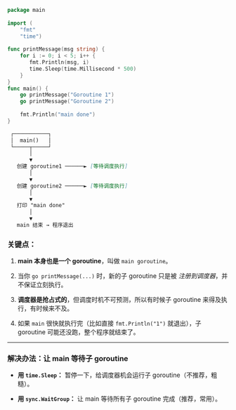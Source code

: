```go
package main  
  
import (  
    "fmt"  
    "time")  
  
func printMessage(msg string) {  
    for i := 0; i < 5; i++ {  
       fmt.Println(msg, i)  
       time.Sleep(time.Millisecond * 500)  
    }  
}  
func main() {  
    go printMessage("Goroutine 1")  
    go printMessage("Goroutine 2")  
  
    fmt.Println("main done")  
}
```
```md
 ┌───────────┐
 │  main()   │
 └─────┬─────┘
       │
       ▼
   创建 goroutine1 ──────► [等待调度执行]
       │
       ▼
   创建 goroutine2 ──────► [等待调度执行]
       │
       ▼
   打印 "main done"
       │
       ▼
   main 结束 → 程序退出

```
### 关键点：

1. **main 本身也是一个 goroutine**，叫做 `main goroutine`。
    
2. 当你 `go printMessage(...)` 时，新的子 goroutine 只是被 _注册到调度器_，并不保证立刻执行。
    
3. **调度器是抢占式的**，但调度时机不可预测，所以有时候子 goroutine 来得及执行，有时候来不及。
    
4. 如果 `main` 很快就执行完（比如直接 `fmt.Println("1")` 就退出），子 goroutine 可能还没跑，整个程序就结束了。
    

---

### 解决办法：让 main 等待子 goroutine

- **用 `time.Sleep`：** 暂停一下，给调度器机会运行子 goroutine（不推荐，粗糙）。
    
- **用 `sync.WaitGroup`：** 让 main 等待所有子 goroutine 完成（推荐，常用）。